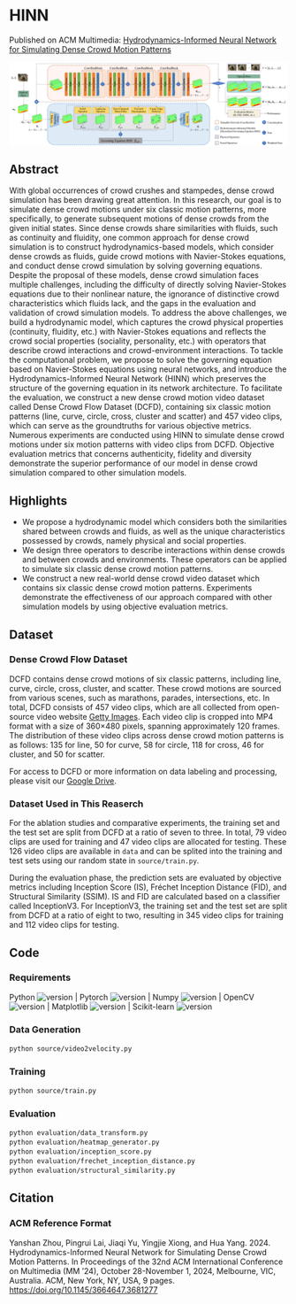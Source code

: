 # HINN
Published on ACM Multimedia: [Hydrodynamics-Informed Neural Network for Simulating Dense Crowd Motion Patterns](https://doi.org/10.1145/3664647.3681277)

<p align="center"><img src="HINN.png" alt="hinn" align="center" width="800px"></p>

## Abstract
With global occurrences of crowd crushes and stampedes, dense crowd simulation has been drawing great attention. In this research, our goal is to simulate dense crowd motions under six classic motion patterns, more specifically, to generate subsequent motions of dense crowds from the given initial states. Since dense crowds share similarities with fluids, such as continuity and fluidity, one common approach for dense crowd simulation is to construct hydrodynamics-based models, which consider dense crowds as fluids, guide crowd motions with Navier-Stokes equations, and conduct dense crowd simulation by solving governing equations. Despite the proposal of these models, dense crowd simulation faces multiple challenges, including the difficulty of directly solving Navier-Stokes equations due to their nonlinear nature, the ignorance of distinctive crowd characteristics which fluids lack, and the gaps in the evaluation and validation of crowd simulation models. To address the above challenges, we build a hydrodynamic model, which captures the crowd physical properties (continuity, fluidity, etc.) with Navier-Stokes equations and reflects the crowd social properties (sociality, personality, etc.) with operators that describe crowd interactions and crowd-environment interactions. To tackle the computational problem, we propose to solve the governing equation based on Navier-Stokes equations using neural networks, and introduce the Hydrodynamics-Informed Neural Network (HINN) which preserves the structure of the governing equation in its network architecture. To facilitate the evaluation, we construct a new dense crowd motion video dataset called Dense Crowd Flow Dataset (DCFD), containing six classic motion patterns (line, curve, circle, cross, cluster and scatter) and 457 video clips, which can serve as the groundtruths for various objective metrics. Numerous experiments are conducted using HINN to simulate dense crowd motions under six motion patterns with video clips from DCFD. Objective evaluation metrics that concerns authenticity, fidelity and diversity demonstrate the superior performance of our model in dense crowd simulation compared to other simulation models.

## Highlights
- We propose a hydrodynamic model which considers both the similarities shared between crowds and fluids, as well as the unique characteristics possessed by crowds, namely physical and social properties.
- We design three operators to describe interactions within dense crowds and between crowds and environments. These operators can be applied to simulate six classic dense crowd motion patterns.
- We construct a new real-world dense crowd video dataset which contains six classic dense crowd motion patterns. Experiments demonstrate the effectiveness of our approach compared with other simulation models by using objective evaluation metrics.

## Dataset
### Dense Crowd Flow Dataset
DCFD contains dense crowd motions of six classic patterns, including line, curve, circle, cross, cluster, and scatter. These crowd motions are sourced from various scenes, such as marathons, parades, intersections, etc. In total, DCFD consists of 457 video clips, which are all collected from open-source video website [Getty Images](https://www.gettyimages.com). Each video clip is cropped into MP4 format with a size of 360×480 pixels, spanning approximately 120 frames. The distribution of these video clips across dense crowd motion patterns is as follows: 135 for line, 50 for curve, 58 for circle, 118 for cross, 46 for cluster, and 50 for scatter.

For access to DCFD or more information on data labeling and processing, please visit our [Google Drive](https://drive.google.com/drive/folders/1q45sp7NWvOqLmyKFxNVZqLN5FT7YG7wo?usp=drive_link).

### Dataset Used in This Reaserch
For the ablation studies and comparative experiments, the training set and the test set are split from DCFD at a ratio of seven to three. In total, 79 video clips are used for training and 47 video clips are allocated for testing. These 126 video clips are available in `data` and can be splited into the training and test sets using our random state in `source/train.py`.

During the evaluation phase, the prediction sets are evaluated by objective metrics including Inception Score (IS), Fréchet Inception Distance (FID), and Structural Similarity (SSIM). IS and FID are calculated based on a classifier called InceptionV3. For InceptionV3, the training set and the test set are split from DCFD at a ratio of eight to two, resulting in 345 video clips for training and 112 video clips for testing.

## Code
### Requirements
Python ![version](https://img.shields.io/badge/version-3.7.16-blue) | Pytorch ![version](https://img.shields.io/badge/version-1.13.1-blue) | Numpy ![version](https://img.shields.io/badge/version-1.21.5-blue) | OpenCV ![version](https://img.shields.io/badge/version-4.8.1-blue) | Matplotlib ![version](https://img.shields.io/badge/version-3.5.3-blue) | Scikit-learn ![version](https://img.shields.io/badge/version-1.0.2-blue)

### Data Generation
```bash
python source/video2velocity.py
```

### Training
```bash
python source/train.py
```

### Evaluation
```bash
python evaluation/data_transform.py
python evaluation/heatmap_generator.py
python evaluation/inception_score.py
python evaluation/frechet_inception_distance.py
python evaluation/structural_similarity.py
```

## Citation
### ACM Reference Format
Yanshan Zhou, Pingrui Lai, Jiaqi Yu, Yingjie Xiong, and Hua Yang. 2024. Hydrodynamics-Informed Neural Network for Simulating Dense Crowd Motion Patterns. In Proceedings of the 32nd ACM International Conference on Multimedia (MM ’24), October 28-November 1, 2024, Melbourne, VIC, Australia. ACM, New York, NY, USA, 9 pages. https://doi.org/10.1145/3664647.3681277
